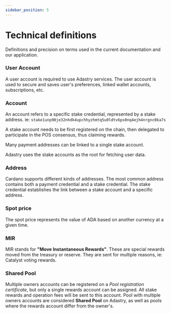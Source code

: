 ```yaml
---
sidebar_position: 5
---
```


# Technical definitions

Definitions and precision on terms used in the current documentation and our application.

### User Account

A user account is required to use Adastry services. The user account is used to secure and saves
user's preferences, linked wallet accounts, subscriptions, etc.

### Account

An account refers to a specific stake credential, represented by a stake address.
ie: `stake1unp90je32nhdk4upchhyzhmtq5u0ldtv6ps0nq4ejh4nrgnc0ka7s` 

A stake account needs to be first registered on the chain, then delegated to participate
in the POS consensus, thus claiming rewards.

Many payment addresses can be linked to a single stake account.

Adastry uses the stake accounts as the root for fetching user data.

### Address

Cardano supports different kinds of addresses. The most common address contains both a payment
credential and a stake credential. The stake credential establishes the link between a stake account
and a specific address.

### Spot price

The spot price represents the value of ADA based on another currency at a given time.

### MIR

MIR stands for **"Move Instantaneous Rewards"**. These are special rewards moved from the treasury or reserve.
They are sent for multiple reasons, ie: Catalyst voting rewards.

### Shared Pool

Multiple owners accounts can be registered on a *Pool registration certificate*, but only a single rewards account
can be assigned. All stake rewards and operation fees will be sent to this account. Pool with multiple owners
accounts are considered **Shared Pool** on Adastry, as well as pools where the rewards account differ from the owner's.

